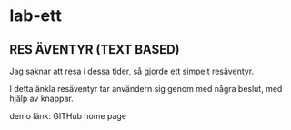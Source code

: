 # lab-ett
## RES ÄVENTYR (TEXT BASED)

Jag saknar att resa i dessa tider, så gjorde ett simpelt resäventyr.

I detta änkla resäventyr tar användern sig genom med några beslut, med hjälp av knappar.

demo länk: GITHub home page
